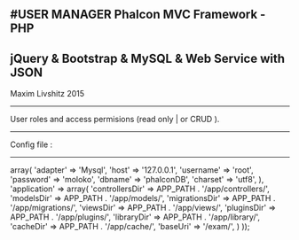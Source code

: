 #USER MANAGER 
Phalcon MVC Framework - PHP
------------------------
jQuery & Bootstrap & MySQL & Web Service with JSON
-------------------------
Maxim Livshitz 2015 
_____________________________________

User roles and access permisions (read only | or CRUD ).
______________________
Config file :
_________________
<?php
defined('APP_PATH') || define('APP_PATH', realpath('..'));
return new \Phalcon\Config(array(
    'database' => array(
        'adapter'     => 'Mysql',
        'host'        => '127.0.0.1',
        'username'    => 'root',
        'password'    => 'moloko',
        'dbname'      => 'phalconDB',
        'charset'     => 'utf8',
    ),
    'application' => array(
        'controllersDir' => APP_PATH . '/app/controllers/',
        'modelsDir'      => APP_PATH . '/app/models/',
        'migrationsDir'  => APP_PATH . '/app/migrations/',
        'viewsDir'       => APP_PATH . '/app/views/',
        'pluginsDir'     => APP_PATH . '/app/plugins/',
        'libraryDir'     => APP_PATH . '/app/library/',
        'cacheDir'       => APP_PATH . '/app/cache/',
        'baseUri'        => '/exam/',
    )
));




